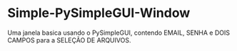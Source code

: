 # Simple-PySimpleGUI-Window
Uma janela basica usando o PySimpleGUI, contendo EMAIL, SENHA e DOIS CAMPOS para a SELEÇÃO DE ARQUIVOS.
